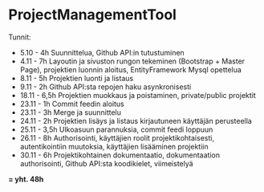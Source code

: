 # ProjectManagementTool

Tunnit:

* 5.10 - 4h Suunnittelua, Github API:in tutustuminen
* 4.11 - 7h Layoutin ja sivuston rungon tekeminen (Bootstrap + Master Page), projektien luonnin aloitus, EntityFramework Mysql opettelua
* 8.11 - 5h Projektien luonti ja listaus
* 9.11 - 2h Github API:sta repojen haku asynkronisesti
* 18.11 - 6,5h Projektien muokkaus ja poistaminen, private/public projektit
* 23.11 - 1h Commit feedin aloitus
* 23.11 - 3h Merge ja suunnittelu
* 24.11 - 2h Projektien lisäys ja listaus kirjautuneen käyttäjän perusteella
* 25.11 - 3,5h Ulkoasuun parannuksia, commit feedi loppuun
* 26.11 - 8h Authorisointi, käyttäjien roolit projektikohtaisesti, autentikointiin muutoksia, käyttäjien lisääminen projektiin
* 30.11 - 6h Projektikohtainen dokumentaatio, dokumentaation authorisointi, Github API:sta koodikielet, viimeistelyä

**= yht. 48h**
